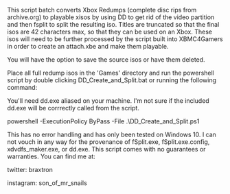 This script batch converts Xbox Redumps (complete disc rips from archive.org) to playable xisos by using DD to get rid of the video partition and then fsplit to split the resulting iso. Titles are truncated so that the final isos are 42 characters max, so that they can be used on an Xbox. These isos will need to be further processed by the script built into XBMC4Gamers in order to create an attach.xbe and make them playable.

You will have the option to save the source isos or have them deleted.

Place all full redump isos in the 'Games' directory and run the powershell script by double clicking DD_Create_and_Split.bat or running the following command:

You'll need dd.exe aliased on your machine. I'm not sure if the included dd.exe will be corrrectly called from the script.

powershell -ExecutionPolicy ByPass -File .\DD_Create_and_Split.ps1

This has no error handling and has only been tested on Windows 10. I can not vouch in any way for the provenance of fSplit.exe, fSplit.exe.config, xdvdfs_maker.exe, or dd.exe. This script comes with no guarantees or warranties. You can find me at:

twitter: braxtron

instagram: son_of_mr_snails
